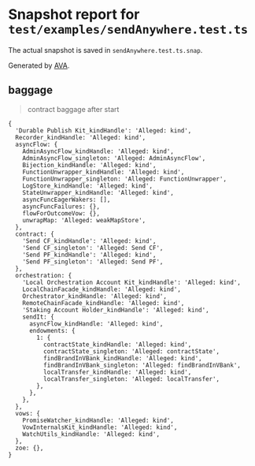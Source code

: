 # Snapshot report for `test/examples/sendAnywhere.test.ts`

The actual snapshot is saved in `sendAnywhere.test.ts.snap`.

Generated by [AVA](https://avajs.dev).

## baggage

> contract baggage after start

    {
      'Durable Publish Kit_kindHandle': 'Alleged: kind',
      Recorder_kindHandle: 'Alleged: kind',
      asyncFlow: {
        AdminAsyncFlow_kindHandle: 'Alleged: kind',
        AdminAsyncFlow_singleton: 'Alleged: AdminAsyncFlow',
        Bijection_kindHandle: 'Alleged: kind',
        FunctionUnwrapper_kindHandle: 'Alleged: kind',
        FunctionUnwrapper_singleton: 'Alleged: FunctionUnwrapper',
        LogStore_kindHandle: 'Alleged: kind',
        StateUnwrapper_kindHandle: 'Alleged: kind',
        asyncFuncEagerWakers: [],
        asyncFuncFailures: {},
        flowForOutcomeVow: {},
        unwrapMap: 'Alleged: weakMapStore',
      },
      contract: {
        'Send CF_kindHandle': 'Alleged: kind',
        'Send CF_singleton': 'Alleged: Send CF',
        'Send PF_kindHandle': 'Alleged: kind',
        'Send PF_singleton': 'Alleged: Send PF',
      },
      orchestration: {
        'Local Orchestration Account Kit_kindHandle': 'Alleged: kind',
        LocalChainFacade_kindHandle: 'Alleged: kind',
        Orchestrator_kindHandle: 'Alleged: kind',
        RemoteChainFacade_kindHandle: 'Alleged: kind',
        'Staking Account Holder_kindHandle': 'Alleged: kind',
        sendIt: {
          asyncFlow_kindHandle: 'Alleged: kind',
          endowments: {
            1: {
              contractState_kindHandle: 'Alleged: kind',
              contractState_singleton: 'Alleged: contractState',
              findBrandInVBank_kindHandle: 'Alleged: kind',
              findBrandInVBank_singleton: 'Alleged: findBrandInVBank',
              localTransfer_kindHandle: 'Alleged: kind',
              localTransfer_singleton: 'Alleged: localTransfer',
            },
          },
        },
      },
      vows: {
        PromiseWatcher_kindHandle: 'Alleged: kind',
        VowInternalsKit_kindHandle: 'Alleged: kind',
        WatchUtils_kindHandle: 'Alleged: kind',
      },
      zoe: {},
    }
